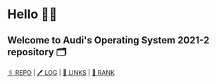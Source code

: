 # Hello 👋🏼
## Welcome to Audi's Operating System 2021-2 repository 🗂
[🖇  REPO](https://github.com/anastasiaaaudiw/os212) | [🖊  LOG](TXT/mylog.txt) | [🔗 LINKS](https://anastasiaaaudiw.github.io/os212/LINKS) | [🏅 RANK](TXT/ranks.txt)

